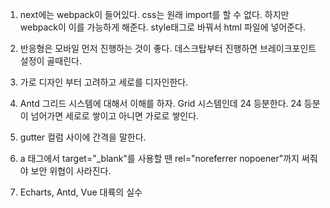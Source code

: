 1. next에는 webpack이 들어있다. css는 원래 import를 할 수 없다. 하지만 webpack이 이를 가능하게 해준다. style태그로 바꿔서 html 파일에 넣어준다.

2. 반응형은 모바일 먼저 진행하는 것이 좋다. 데스크탑부터 진행하면 브레이크포인트 설정이 골때린다.

3. 가로 디자인 부터 고려하고 세로를 디자인한다.

4. Antd 그리드 시스템에 대해서 이해를 하자. Grid 시스템인데 24 등분한다. 24 등분이 넘어가면 세로로 쌓이고 아니면 가로로 쌓인다.

5. gutter 컬럼 사이에 간격을 말한다.

6. a 태그에서 target="\_blank"를 사용할 땐 rel="noreferrer nopoener"까지 써줘야 보안 위협이 사라진다.

7. Echarts, Antd, Vue 대륙의 실수
